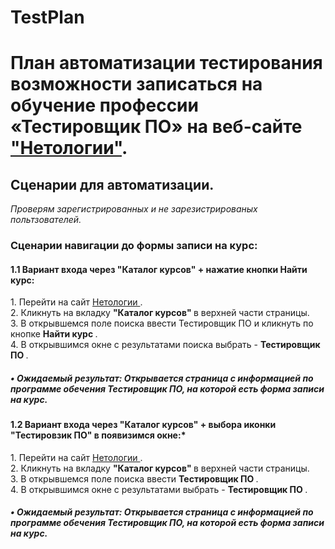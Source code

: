 # TestPlan
План автоматизации тестирования возможности записаться на обучение профессии «Тестировщик ПО» на веб-сайте ["Нетологии"](https://netology.ru/).
=======

 <h2> Сценарии для автоматизации. </h2>

*Проверям зарегистрированных и не зарезистрированых польтзователей.*

<h3> Сценарии навигации до формы записи на курс: </h3>
<h4> 1.1 Вариант входа через "Каталог курсов" + нажатие кнопки  Найти курс: </h4>  
  1. Перейти на сайт <a href="https://netology.ru"> Нетологии </a>. <br> 
  2. Кликнуть на вкладку  <strong> "Каталог курсов" </strong> в верхней части страницы. <br> 
  3. В открывшемся поле поиска ввести Тестировщик ПО и кликнуть по кнопке <strong> Hайти курс </strong>. <br> 
  4. В открывшимся окне с результатами поиска выбрать - <strong> Teстировщик ПО </strong>.  
 <h5> <span class="bold-dot">•</span> Ожидаемый результат: Открывается страница с информацией по программе обечения Тестировщик ПО, на которой есть форма записи на курс. </h5>

<h4> 1.2 Вариант входа через "Каталог курсов" + выбора иконки "Тестировзик ПО" в появизимся окне:* </h4>
  1. Перейти на сайт <a href="https://netology.ru"> Нетологии </a>. <br>
  2. Кликнуть на вкладку <strong> "Каталог курсов" </strong> в верхней части страницы. <br>
  3. В открывшемся поле поиска ввести <strong>Тестировщик ПО </strong>. <br>
  4. В открывшимся окне с результатами  выбрать - <strong> Тестировщик ПО </strong>. <br>
<h5> <span class="bold-dot">•</span> Ожидаемый результат: Открывается страница с информацией по программе обечения Тестировщик ПО, на которой есть форма записи на курс.</h5>